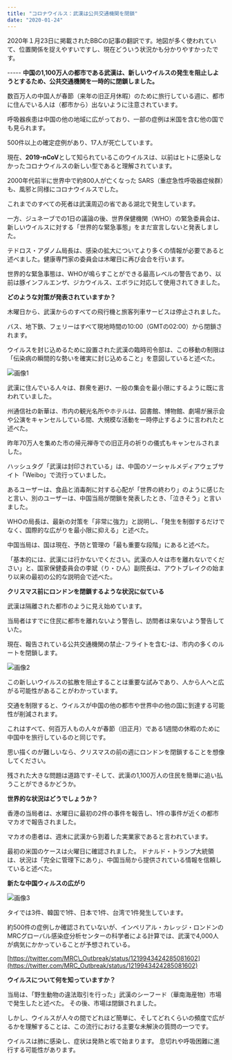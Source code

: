 ```yaml
---
title: "コロナウイルス：武漢は公共交通機関を閉鎖"
date: "2020-01-24"
---
```


2020年１月23日に掲載されたBBCの記事の翻訳です。地図が多く使われていて、位置関係を捉えやすいですし、現在どういう状況かも分かりやすかったです。

\----- 
**中国の1,100万人の都市である武漢は、新しいウイルスの発生を阻止しようとするため、公共交通機関を一時的に閉鎖しました。**

数百万人の中国人が春節（来年の旧正月休暇）のために旅行している週に、都市に住んでいる人は（都市から）出ないように注意されています。

呼吸器疾患は中国の他の地域に広がっており、一部の症例は米国を含む他の国でも見られます。

500件以上の確定症例があり、17人が死亡しています。  
  
現在、**2019-nCoV**として知られているこのウイルスは、以前はヒトに感染しなかったコロナウイルスの新しい型であると理解されています。 

2000年代前半に世界中で約800人が亡くなった SARS（重症急性呼吸器症候群）も、風邪と同様にコロナウイルスでした。

これまでのすべての死者は武漢周辺の省である湖北で発生しています。

一方、ジュネーブでの1日の議論の後、世界保健機関（WHO）の緊急委員会は、新しいウイルスに対する「世界的な緊急事態」をまだ宣言しないと発表しました。

テドロス・アダノム局長は、感染の拡大についてより多くの情報が必要であると述べました。健康専門家の委員会は木曜日に再び会合を行います。

世界的な緊急事態は、WHOが鳴らすことができる最高レベルの警告であり、以前は豚インフルエンザ、ジカウイルス、エボラに対応して使用されてきました。

**どのような対策が発表されていますか？**  
  
木曜日から、武漢からのすべての飛行機と旅客列車サービスは停止されました。

バス、地下鉄、フェリーはすべて現地時間の10:00（GMTの02:00）から閉鎖されます。

ウイルスを封じ込めるために設置された武漢の臨時司令部は、この移動の制限は「伝染病の瞬間的な勢いを確実に封じ込めること」を意図していると述べた。  

![画像1](/assets/n5eedc51b47af_picture_pc_bbeb5905a1fc166cae46040c96d3e06a.png)

武漢に住んでいる人々は、群衆を避け、一般の集会を最小限にするように既に言われていました。

州通信社の新華は、市内の観光名所やホテルは、図書館、博物館、劇場が展示会や公演をキャンセルしている間、大規模な活動を一時停止するように言われたと述べた。

昨年70万人を集めた市の帰元禅寺での旧正月の祈りの儀式もキャンセルされました。

ハッシュタグ「武漢は封印されている」は、中国のソーシャルメディアウェブサイト「Weibo」で流行っていました。

あるユーザーは、食品と消毒剤に対する心配が「世界の終わり」のように感じたと言い、別のユーザーは、中国当局が閉鎖を発表したとき、「泣きそう」と言いました。

WHOの局長は、最新の対策を「非常に強力」と説明し、「発生を制御するだけでなく、国際的な広がりを最小限に抑える」と述べた。

中国当局は、国は現在、予防と管理の「最も重要な段階」にあると述べた。

「基本的には、武漢には行かないでください。武漢の人々は市を離れないでください」と、国家保健委員会の李斌（り・ひん）副院長は、アウトブレイクの始まり以来の最初の公的な説明会で述べた。

**クリスマス前にロンドンを閉鎖するような状況に似ている**  
  
武漢は隔離された都市のように見え始めています。  

当局者はすでに住民に都市を離れないよう警告し、訪問者は来ないよう警告していた。

現在、報告されている公共交通機関の禁止-フライトを含む-は、市内の多くのルートを閉鎖します。  

![画像2](/assets/n5eedc51b47af_picture_pc_ef2bb492e5289a57c90b27dcf8a364cd.jpg)

この新しいウイルスの拡散を阻止することは重要な試みであり、人から人へと広がる可能性があることがわかっています。

交通を制限すると、ウイルスが中国の他の都市や世界中の他の国に到達する可能性が削減されます。

これはすべて、何百万人もの人々が春節（旧正月）である1週間の休暇のために中国中を旅行しているのと同じです。

思い描くのが難しいなら、クリスマスの前の週にロンドンを閉鎖することを想像してください。

残された大きな問題は道路です-そして、武漢の1,100万人の住民を簡単に追い払うことができるかどうか。  

**世界的な状況はどうでしょうか？**  
  
香港の当局者は、水曜日に最初の2件の事件を報告し、1件の事件が近くの都市マカオで報告されました。

マカオの患者は、週末に武漢から到着した実業家であると言われています。

最初の米国のケースは火曜日に確認されました。 ドナルド・トランプ大統領は、状況は「完全に管理下にあり」、中国当局から提供されている情報を信頼していると述べた。  

**新たな中国ウィルスの広がり**

![画像3](/assets/n5eedc51b47af_picture_pc_b76db25bbf87af061c4b20f4ea6e09e2.png)

タイでは3件、韓国で1件、日本で1件、台湾で1件発生しています。

約500件の症例しか確認されていないが、インペリアル・カレッジ・ロンドンのMRCグローバル感染症分析センターの科学者による計算では、武漢で4,000人が病気にかかっていることが予想されている。  

[https://twitter.com/MRC\_Outbreak/status/1219943424285081602](https://twitter.com/MRC_Outbreak/status/1219943424285081602)

**ウイルスについて何を知っていますか？**

当局は、「野生動物の違法取引を行った」武漢のシーフード（華南海産物）市場で発生したと述べた。 その後、市場は閉鎖されました。  
  
しかし、ウイルスが人々の間でどれほど簡単に、そしてどれくらいの頻度で広がるかを理解することは、この流行における主要な未解決の質問の一つです。

ウイルスは肺に感染し、症状は発熱と咳で始まります。 息切れや呼吸困難に進行する可能性があります。
